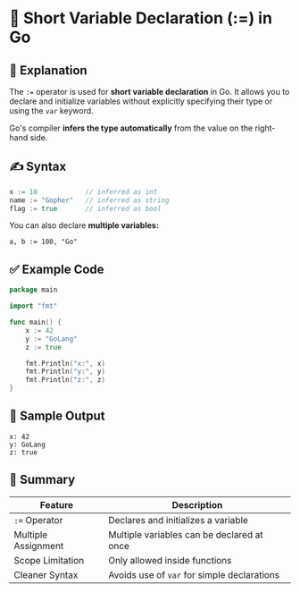 # 🔄  Short Variable Declaration (:=) in Go

## 📘 Explanation

The `:=` operator is used for **short variable declaration** in Go. It allows you to declare and initialize variables without explicitly specifying their type or using the `var` keyword.

Go's compiler **infers the type automatically** from the value on the right-hand side.

## ✍️ Syntax

```go
x := 10            // inferred as int
name := "Gopher"   // inferred as string
flag := true       // inferred as bool
```
You can also declare **multiple variables:**
```
a, b := 100, "Go"

```
## ✅ Example Code

```go
package main

import "fmt"

func main() {
    x := 42
    y := "GoLang"
    z := true

    fmt.Println("x:", x)
    fmt.Println("y:", y)
    fmt.Println("z:", z)
}


```

## 🧪 Sample Output

```
x: 42
y: GoLang
z: true

```

## 🧩 Summary

| Feature             | Description                                |
|---------------------|--------------------------------------------|
| `:=` Operator |Declares and initializes a variable|
| Multiple Assignment       | Multiple variables can be declared at once |
| Scope Limitation    |Only allowed inside functions |
| Cleaner Syntax   |Avoids use of `var` for simple declarations |